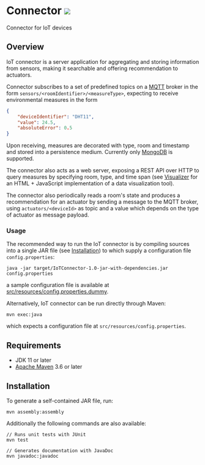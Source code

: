 # Connector ![](https://github.com/kolorobot/spring-boot-junit5/workflows/tests/badge.svg)
Connector for IoT devices

## Overview
IoT connector is a server application for aggregating and storing information from sensors, making it searchable and offering recommendation to actuators.

Connector subscribes to a set of predefined topics on a [MQTT](https://en.wikipedia.org/wiki/MQTT) broker in the form `sensors/<roomIdentifier>/<measureType>`, expecting to receive environmental measures in the form

```JSON
{
    "deviceIdentifier": "DHT11",
    "value": 24.5,
    "absoluteError": 0.5
}
```

Upon receiving, measures are decorated with type, room and timestamp and stored into a persistence medium. Currently only [MongoDB](https://www.mongodb.com/) is supported.

The connector also acts as a web server, exposing a REST API over HTTP to query measures by specifying room, type, and time span (see [Visualizer](https://github.com/Domotic-IoT/visualizer) for an HTML + JavaScript implementation of a data visualization tool).

The connector also periodically reads a room's state and produces a recommendation for an actuator by sending a message to the MQTT broker, using `actuators/<deviceId>` as topic and a value which depends on the type of actuator as message payload.

### Usage
The recommended way to run the IoT connector is by compiling sources into a single JAR file (see [Installation](#Installation)) to which supply a configuration file `config.properties`:

    java -jar target/IoTConnector-1.0-jar-with-dependencies.jar config.properties

a sample configuration file is available at [src/resources/config.properties.dummy](https://github.com/Domotic-IoT/connector/blob/main/src/resources/config/config.properties.dummy).

Alternatively, IoT connector can be run directly through Maven:

    mvn exec:java

which expects a configuration file at `src/resources/config.properties`.

## Requirements
- JDK 11 or later
- [Apache Maven](https://maven.apache.org/) 3.6 or later

## Installation
To generate a self-contained JAR file, run:

    mvn assembly:assembly

Additionally the following commands are also available:

	// Runs unit tests with JUnit
	mvn test
	
	// Generates documentation with JavaDoc
	mvn javadoc:javadoc